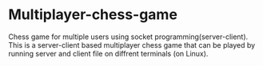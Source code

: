 # Multiplayer-chess-game
Chess game for multiple users using socket programming(server-client).
This is a server-client based multiplayer chess game that can be played by running server and client file on diffrent
terminals (on Linux).
